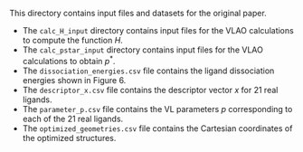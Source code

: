 This directory contains input files and datasets for the original paper.

- The `calc_H_input` directory contains input files for the VLAO calculations to compute the function $H$.
- The `calc_pstar_input` directory contains input files for the VLAO calculations to obtain $p^*$.
- The `dissociation_energies.csv` file contains the ligand dissociation energies shown in Figure 6.
- The `descriptor_x.csv` file contains the descriptor vector $x$ for 21 real ligands.
- The `parameter_p.csv` file contains the VL parameters $p$ corresponding to each of the 21 real ligands.
- The `optimized_geometries.csv` file contains the Cartesian coordinates of the optimized structures.
